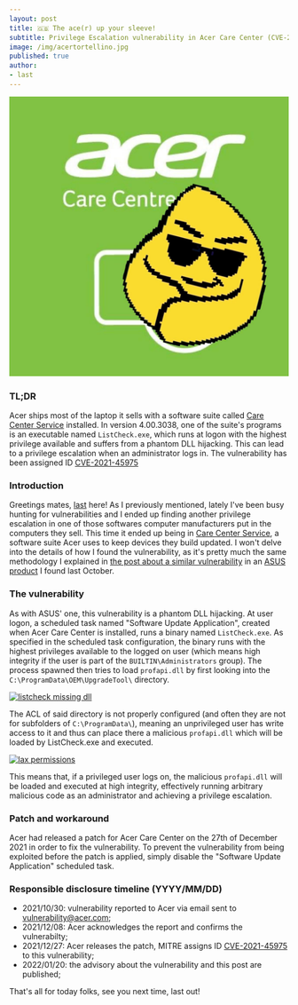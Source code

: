 ```yaml
---
layout: post
title: 🇬🇧 The ace(r) up your sleeve!
subtitle: Privilege Escalation vulnerability in Acer Care Center (CVE-2021-45975)
image: /img/acertortellino.jpg
published: true
author:
- last
---
```

![acer pwnd](/img/acertortellino.jpg)

### TL;DR
Acer ships most of the laptop it sells with a software suite called [Care Center Service](https://www.acer.com/ac/en/US/content/software-acer-care-center) installed. In version 4.00.3038, one of the suite's programs is an executable named `ListCheck.exe`, which runs at logon with the highest privilege available and suffers from a phantom DLL hijacking. This can lead to a privilege escalation when an administrator logs in. The vulnerability has been assigned ID [CVE-2021-45975](https://cve.report/CVE-2021-45975)

### Introduction
Greetings mates, [last](https://twitter.com/last0x00) here! As I previously mentioned, lately I've been busy hunting for vulnerabilities and I ended up finding another privilege escalation in one of those softwares computer manufacturers put in the computers they sell. This time it ended up being in [Care Center Service](https://www.acer.com/ac/en/US/content/software-acer-care-center), a software suite Acer uses to keep devices they build updated. I won't delve into the details of how I found the vulnerability, as it's pretty much the same methodology I explained in [the post about a similar vulnerability](https://aptw.tf/2021/09/24/armoury-crate-privesc.html) in an [ASUS product](https://nvd.nist.gov/vuln/detail/CVE-2021-40981) I found last October.

### The vulnerability
As with ASUS' one, this vulnerability is a phantom DLL hijacking. At user logon, a scheduled task named "Software Update Application", created when Acer Care Center is installed, runs a binary named `ListCheck.exe`. As specified in the scheduled task configuration, the binary runs with the highest privileges available to the logged on user (which means high integrity if the user is part of the `BUILTIN\Administrators` group). The process spawned then tries to load `profapi.dll` by first looking into the `C:\ProgramData\OEM\UpgradeTool\` directory. 

[![listcheck missing dll]({{site.baseurl}}/img/listcheck_dll.png)]({{site.baseurl}}/img/listcheck_dll.png)

The ACL of said directory is not properly configured (and often they are not for subfolders of `C:\ProgramData\`), meaning an unprivileged user has write access to it and thus can place there a malicious `profapi.dll` which will be loaded by ListCheck.exe and executed. 

[![lax permissions]({{site.baseurl}}/img/listcheck_perm.png)]({{site.baseurl}}/img/listcheck_perm.png)

This means that, if a privileged user logs on, the malicious `profapi.dll` will be loaded and executed at high integrity, effectively running arbitrary malicious code as an administrator and achieving a privilege escalation.

### Patch and workaround
Acer had released a patch for Acer Care Center on the 27th of December 2021 in order to fix the vulnerability. To prevent the vulnerability from being exploited before the patch is applied, simply disable the "Software Update Application" scheduled task.

### Responsible disclosure timeline (YYYY/MM/DD)
- 2021/10/30: vulnerability reported to Acer via email sent to [vulnerability@acer.com](mailto:vulnerability@acer.com);
- 2021/12/08: Acer acknowledges the report and confirms the vulnerabilty;
- 2021/12/27: Acer releases the patch, MITRE assigns ID [CVE-2021-45975](https://cve.report/CVE-2021-45975) to this vulnerability;
- 2022/01/20: the advisory about the vulnerability and this post are published;

That's all for today folks, see you next time, last out!
